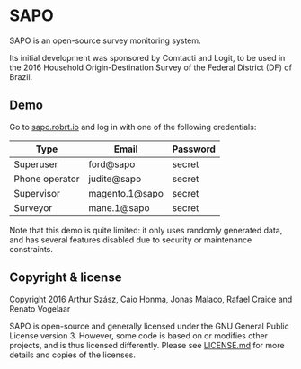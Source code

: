 # SAPO

SAPO is an open-source survey monitoring system.

Its initial development was sponsored by Comtacti and Logit, to be used in the 2016 Household Origin-Destination Survey of the Federal District (DF) of Brazil.


## Demo

Go to [sapo.robrt.io](https://sapo.robrt.io) and log in with one of the following credentials:

Type           | Email          | Password
---------------|----------------|----------
Superuser      | ford@sapo      | secret
Phone operator | judite@sapo    | secret
Supervisor     | magento.1@sapo | secret
Surveyor       | mane.1@sapo    | secret

Note that this demo is quite limited: it only uses randomly generated data, and has several features disabled due to security or maintenance constraints.


## Copyright & license

Copyright 2016 Arthur Szász, Caio Honma, Jonas Malaco, Rafael Craice and Renato
Vogelaar

SAPO is open-source and generally licensed under the GNU General Public License
version 3.  However, some code is based on or modifies other projects, and is
thus licensed differently.  Please see [LICENSE.md](LICENSE.md) for more
details and copies of the licenses.
